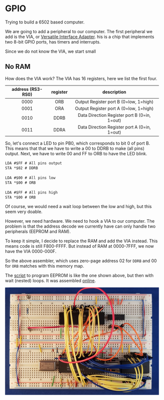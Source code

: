 # GPIO
Trying to build a 6502 based computer. 

We are going to add a peripheral to our computer.
The first peripheral we add is the VIA, or 
[Versatile Interface Adapter](http://archive.6502.org/datasheets/mos_6522_preliminary_nov_1977.pdf).
his is a chip that implements two 8-bit GPIO ports, has timers and interrupts.

Since we do not know the VIA, we start small

## No RAM
How does the VIA work? The VIA has 16 registers, here we list the first four.

 | address (RS3-RS0) | register |      description                             |
 |:-----------------:|:--------:|:--------------------------------------------:|
 |     0000          |   ORB    | Output Register port B (0=low, 1=high)       |
 |     0001          |   ORA    | Output Register port A (0=low, 1=high)       |
 |     0010          |  DDRB    | Data Direction Register port B (0=in, 1=out) |
 |     0011          |  DDRA    | Data Direction Register port A (0=in, 1=out) |

So, let's connect a LED to pin PB0, which corresponds to bit 0 of port B.
This means that that we have to write a 00 to DDRB to make (all pins) output.
Next, we have to write 00 and FF to ORB to have the LED blink.

```
LDA #$FF # All pins output
STA *$02 # DDRB

LDA #$00 # All pins low
STA *$00 # ORB

LDA #$FF # All pins high
STA *$00 # ORB
```

Of course, we would need a wait loop between the low and high, but this
seem very doable.

However, we need hardware. We need to hook a VIA to our computer.
The problem is that the address decode we currently have can only handle
two peripherals (EEPROM and RAM).

To keep it simple, I decide to replace the RAM and add the VIA instead.
This means code is still F800-FFFF. But instead of RAM at 0000-7FFF, we now
have the VIA 0000-000F.

So the above assembler, which uses zero-page address 02 for `DDRB` 
and 00 for `ORB` matches with this memory map.

The [script](via-blinky-b0.eeprom) to program EEPROM is like the one
shown above, but then with wait (nested) loops. It was assembled
[online](https://www.masswerk.at/6502/assembler.html).

![Breadboard](eeprom-via.jpg)




